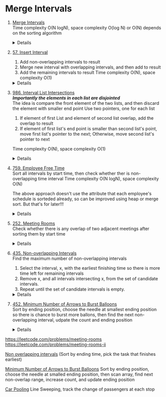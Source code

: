 # Merge Intervals

1.  [Merge Intervals](https://leetcode.com/problems/merge-intervals/)  
    Time complexity O(N logN), space complexity O(log N) or O(N) depends on the sorting algorithm
    <details>

      ```python
      def merge(self, intervals: List[List[int]]) -> List[List[int]]:
          intervals.sort()
          merged = []
          for interval in intervals:
              # No overlap
              if not merged or interval[0] > merged[-1][1]:
                  merged.append(interval)
              else:
                  merged[-1][1] = max(merged[-1][1], interval[1])
          
          return merged      
      ```
    </details>

1. [57. Insert Interval](https://leetcode.com/problems/insert-interval/)  
    1. Add non-overlapping intervals to result
    1. Merge new interval with overlapping intervals, and then add to result
    1. Add the remaining intervals to result
    Time complexity O(N), space complexity O(1)
    <details>

      ```python
        def insert(self, intervals: List[List[int]], newInterval: List[int]) -> List[List[int]]:
            merged = []
            i = 0
            size = len(intervals)
            while i < size and intervals[i][1] < newInterval[0]:
                merged.append(intervals[i])
                i += 1
            
            while i < size and intervals[i][0] <= newInterval[1]:
                newInterval[0] = min(newInterval[0], intervals[i][0])
                newInterval[1] = max(newInterval[1], intervals[i][1])
                i += 1
            merged.append(newInterval)
    
            while i < size:
                merged.append(intervals[i])
                i += 1
    
            return merged 
      ```
    </details>
1. [986. Interval List Intersections](https://leetcode.com/problems/interval-list-intersections)  
    ***Importantly the elements in each list are disjointed***  
    The idea is compare the front element of the two lists, and then discard the element with smaller end point
    Use two pointers, one for each list  
    1. If element of first List and element of second list overlap, add the overlap to result
    1. If element of first list's end point is smaller than second list's point, move first list's pointer to the next; Otherwise, move second list's pointer to next

    Time complexity O(N), space complexity O(1)
    <details>

      ```python
        def intervalIntersection(self, firstList: List[List[int]], secondList: List[List[int]]) -> List[List[int]]:
            result = []
            i = 0
            j = 0
            while i < len(firstList) and j < len(secondList):
                first = firstList[i]
                second = secondList[j]
                if first[0] <= second[1] and second[0] <= first[1]:
                    result.append([max(first[0], second[0]), min(first[1], second[1])])   
                if first[1] < second[1]:
                    i += 1
                else:
                    j += 1
            return result
      ```
    </details>
1. [759. Employee Free Time](https://leetcode.com/problems/employee-free-time)  
    Sort all intervals by start time, then check whether ther is non-overlapping time interval
    Time complexity O(N logN), space complexity O(N)

    The above approach doesn't use the attribute that each employee's schedule is sorteded already, so can be improved using heap or merge sort. But that's for later!!!
    <details>
        
        ```python
        def employeeFreeTime(self, schedule: '[[Interval]]') -> '[Interval]':
            if not schedule:
                return []
            
            intervals = []
            result = []
            for employee in schedule:
                for interval in employee:
                    intervals.append((interval.start, interval.end))
    
            intervals.sort()
            lastEnd = intervals[0][1]
            for i in range(1, len(intervals)):
                currStart, currEnd = intervals[i]
                if currStart > lastEnd:
                    result.append(Interval(lastEnd, currStart))
                lastEnd = max(lastEnd, currEnd)
    
            return result  
        ```
    </details>
1. [252. Meeting Rooms](https://leetcode.com/problems/meeting-rooms)  
    Check whether there is any overlap of two adjacent meetings after sorting them by start time
    <details>
        
        ```python
        def canAttendMeetings(self, intervals: List[List[int]]) -> bool:
            intervals.sort()
            for i in range(1, len(intervals)):
                if intervals[i][0] < intervals[i - 1][1]:
                    return False
                    
            return True
        ```
    </details>

1. [435. Non-overlapping Intervals](https://leetcode.com/problems/non-overlapping-intervals)  
    Find the maximum number of non-overlapping intervals
    1. Select the interval, x, with the earliest finishing time so there is more time left for remaining intervals
    1. Remove x, and all intervals intersecting x, from the set of candidate intervals.
    1. Repeat until the set of candidate intervals is empty.
    <details>
        
        ```python
            def eraseOverlapIntervals(self, intervals: List[List[int]]) -> int:
                if not intervals:
                    return 0
        
                intervals.sort(key=lambda x : x[1])
                countOfNonOverlap = 1
                lastEnd = intervals[0][1]
                for i in range(1, len(intervals)):
                    currStart, currEnd = intervals[i]
                    if currStart >= lastEnd:
                        countOfNonOverlap += 1
                        lastEnd = currEnd
        
                return len(intervals) - countOfNonOverlap
        ```
    </details>

1. [452. Minimum Number of Arrows to Burst Balloons](https://leetcode.com/problems/minimum-number-of-arrows-to-burst-balloons)    
    Sort by ending position, choose the needle at smallest ending position so there is chance to burst more ballons, then find the next non-overlapping interval, udpate the count and ending position
    <details>
        
        ```python
        def findMinArrowShots(self, points: List[List[int]]) -> int:
            count = 1
            points.sort(key=lambda x : x[1])
            currMinEnd = points[0][1]
    
            for i in range(1, len(points)):
                if currMinEnd < points[i][0]:           
                    count += 1
                    currMinEnd = points[i][1]
    
            return count
        ```
    </details>
https://leetcode.com/problems/meeting-rooms
https://leetcode.com/problems/meeting-rooms-ii

[Non overlapping intervals](https://leetcode.com/problems/non-overlapping-intervals) 
(Sort by ending time, pick the task that finishes earliest)

[Minimum Number of Arrows to Burst Balloons](https://leetcode.com/problems/minimum-number-of-arrows-to-burst-balloons) 
Sort by ending position, choose the needle at smalled ending position, then scan array, find next non-overlap range, increase count, and update ending position

[Car Pooling](https://leetcode.com/problems/car-pooling)
Line Sweeping, track the change of passengers at each stop
